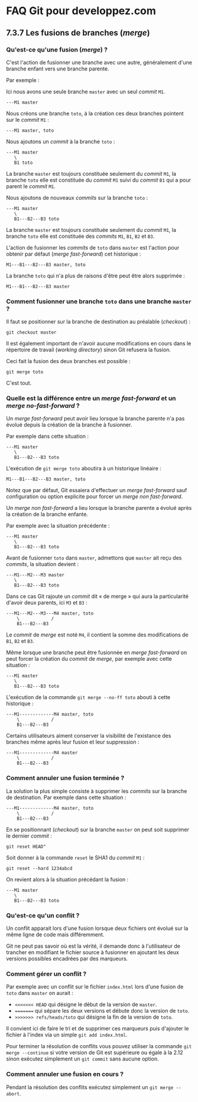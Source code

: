 # FAQ Git pour developpez.com

## 7.3.7 Les fusions de branches (*merge*)

### Qu'est-ce qu'une fusion (*merge*) ?

C'est l'action de fusionner une branche avec une autre, généralement d'une branche enfant vers une branche parente.

Par exemple :

Ici nous avons une seule branche `master` avec un seul *commit* `M1`.

```text
---M1 master
```

Nous créons une branche `toto`, à la création ces deux branches pointent sur le *commit* `M1` :

```text
---M1 master, toto
```

Nous ajoutons un *commit* à la branche `toto` :

```text
---M1 master
   \
   B1 toto
```

La branche `master` est toujours constituée seulement du *commit* `M1`, la branche `toto` elle est constituée du *commit* `M1` suivi du *commit* `B1` qui a pour parent le *commit* `M1`.

Nous ajoutons de nouveaux *commits* sur la branche `toto` :

```text
---M1 master
   \
   B1---B2---B3 toto
```

La branche `master` est toujours constituée seulement du *commit* `M1`, la branche `toto` elle est constituée des *commits* `M1`, `B1`, `B2` et `B3`.

L'action de fusionner les *commits* de `toto` dans `master` est l'action pour obtenir par défaut (*merge fast-forward*) cet historique :

```text
M1---B1---B2---B3 master, toto
```

La branche `toto` qui n'a plus de raisons d'être peut être alors supprimée :

```text
M1---B1---B2---B3 master
```

### Comment fusionner une branche `toto` dans une branche `master` ?

Il faut se positionner sur la branche de destination au préalable (*checkout*) :

```text
git checkout master
```

Il est également important de n'avoir aucune modifications en cours dans le répertoire de travail (*working directory*) sinon Git refusera la fusion.

Ceci fait la fusion des deux branches est possible :

```text
git merge toto
```

C'est tout.

### Quelle est la différence entre un *merge fast-forward* et un *merge no-fast-forward* ?

Un *merge fast-forward* peut avoir lieu lorsque la branche parente n'a pas évolué depuis la création de la branche à fusionner.

Par exemple dans cette situation :

```text
---M1 master
   \
   B1---B2---B3 toto
```

L'exécution de `git merge toto` aboutira à un historique linéaire :

```text
M1---B1---B2---B3 master, toto
```

Notez que par défaut, Git essaiera d'effectuer un *merge fast-forward* sauf configuration ou option explicite pour forcer un *merge non fast-forward*.

Un *merge non fast-forward* a lieu lorsque la branche parente a évolué après la création de la branche enfante.

Par exemple avec la situation précédente :

```text
---M1 master
   \
   B1---B2---B3 toto  
```

Avant de fusionner `toto` dans `master`, admettons que `master` ait reçu des *commits*, la situation devient :

```text
---M1---M2---M3 master
   \
   B1---B2---B3 toto  
```

Dans ce cas Git rajoute un *commit* dit « de merge » qui aura la particularité d'avoir deux parents, ici `M3` et `B3` :

```text
---M1---M2---M3---M4 master, toto
    \            /
    B1---B2---B3
```

Le *commit* de *merge* est noté `M4`, il contient la somme des modifications de `B1`, `B2` et `B3`.

Même lorsque une branche peut être fusionnée en *merge fast-forward* on peut forcer la création du *commit* de *merge*, par exemple avec cette situation :

```text
---M1 master
   \
   B1---B2---B3 toto
```

L'exécution de la commande `git merge --no-ff toto` abouti à cette historique :

```text
---M1-------------M4 master, toto
    \            /
    B1---B2---B3
```

Certains utilisateurs aiment conserver la visibilité de l'existance des branches même après leur fusion et leur suppression :

```text
---M1-------------M4 master
    \            /
    B1---B2---B3
```

### Comment annuler une fusion terminée ?

La solution la plus simple consiste à supprimer les *commits* sur la branche de destination. Par exemple dans cette situation :

```text
---M1-------------M4 master, toto
    \            /
    B1---B2---B3
```

En se positionnant (*checkout*) sur la branche `master` on peut soit supprimer le dernier *commit* :

```text
git reset HEAD^
```

Soit donner à la commande `reset` le SHA1 du *commit* `M1` :

```text
git reset --hard 1234abcd
```

On revient alors à la situation précédant la fusion :

```text
---M1 master
   \
   B1---B2---B3 toto
```

### Qu'est-ce qu'un conflit ?

Un conflit apparait lors d'une fusion lorsque deux fichiers ont évolué sur la même ligne de code mais différemment.

Git ne peut pas savoir où est la vérité, il demande donc à l'utilisateur de trancher en modifiant le fichier source à fusionner en ajoutant les deux versions possibles encadrées par des marqueurs.

### Comment gérer un conflit ?

Par exemple avec un conflit sur le fichier `index.html` lors d'une fusion de `toto` dans `master` on aurait :

- `<<<<<<< HEAD` qui désigne le début de la version de `master`.
- `=======` qui sépare les deux versions et débute donc la version de `toto`.
- `>>>>>>> refs/heads/toto` qui désigne la fin de la version de `toto`.

Il convient ici de faire le tri et de supprimer ces marqueurs puis d'ajouter le fichier à l'index via un simple `git add index.html`.

Pour terminer la résolution de conflits vous pouvez utiliser la commande `git merge --continue` si votre version de Git est supérieure ou égale à la 2.12 sinon exécutez simplement un `git commit` sans aucune option.

### Comment annuler une fusion en cours ?

Pendant la résolution des conflits exécutez simplement un `git merge --abort`.
